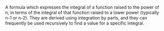 A formula which expresses the integral of a function raised to the power
of n, in terms of the integral of that function raised to a lower power
(typically n-1 or n-2). They are derived using integration by parts, and
they can frequently be used recursively to find a value for a specific
integral.
